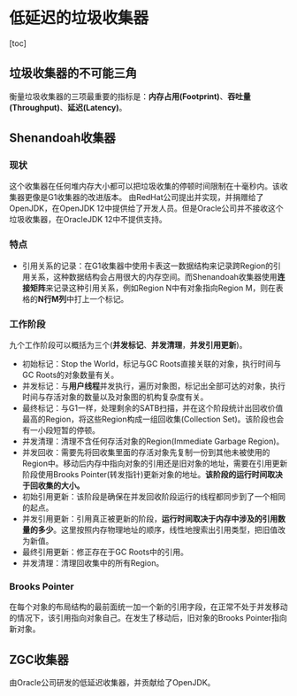 # 低延迟的垃圾收集器
[toc]
## 垃圾收集器的不可能三角
衡量垃圾收集器的三项最重要的指标是：**内存占用(Footprint)**、**吞吐量(Throughput)**、**延迟(Latency)**。

## Shenandoah收集器
### 现状
这个收集器在任何堆内存大小都可以把垃圾收集的停顿时间限制在十毫秒内。该收集器更像是G1收集器的改进版本。
由RedHat公司提出并实现，并捐赠给了OpenJDK，在OpenJDK 12中提供给了开发人员。但是Oracle公司并不接收这个垃圾收集器，在OracleJDK 12中不提供支持。

### 特点
- 引用关系的记录：在G1收集器中使用卡表这一数据结构来记录跨Region的引用关系，这种数据结构会占用很大的内存空间。而Shenandoah收集器使用**连接矩阵**来记录这种引用关系，例如Region N中有对象指向Region M，则在表格的**N行M列**中打上一个标记。

### 工作阶段
九个工作阶段可以概括为三个(**并发标记**、**并发清理**，**并发引用更新**)。
- 初始标记：Stop the World，标记与GC Roots直接关联的对象，执行时间与GC Roots的对象数量有关。
- 并发标记：与**用户线程**并发执行，遍历对象图，标记出全部可达的对象，执行时间与存活对象的数量以及对象图的机构复杂度有关。
- 最终标记：与G1一样，处理剩余的SATB扫描，并在这个阶段统计出回收价值最高的Region，将这些Region构成一组回收集(Collection Set)。该阶段也会有一小段短暂的停顿。
- 并发清理：清理不含任何存活对象的Region(Immediate Garbage Region)。
- 并发回收：需要先将回收集里面的存活对象先复制一份到其他未被使用的Region中。移动后内存中指向对象的引用还是旧对象的地址，需要在引用更新阶段使用Brooks Pointer(转发指针)更新对象的地址。**该阶段的运行时间取决于回收集的大小。**
- 初始引用更新：该阶段是确保在并发回收阶段运行的线程都同步到了一个相同的起点。
- 并发引用更新：引用真正被更新的阶段，**运行时间取决于内存中涉及的引用数量的多少**。这里按照内存物理地址的顺序，线性地搜索出引用类型，把旧值改为新值。
- 最终引用更新：修正存在于GC Roots中的引用。
- 并发清理：清理回收集中的所有Region。

### Brooks Pointer
在每个对象的布局结构的最前面统一加一个新的引用字段，在正常不处于并发移动的情况下，该引用指向对象自己。在发生了移动后，旧对象的Brooks Pointer指向新对象。

## ZGC收集器
由Oracle公司研发的低延迟收集器，并贡献给了OpenJDK。


